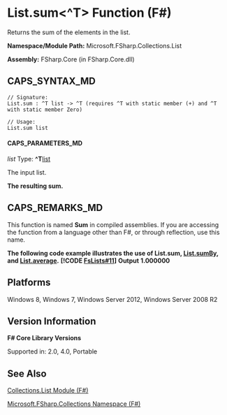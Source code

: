 # List.sum<^T> Function (F#)

Returns the sum of the elements in the list.

**Namespace/Module Path:** Microsoft.FSharp.Collections.List

**Assembly:** FSharp.Core (in FSharp.Core.dll)


## CAPS_SYNTAX_MD

```
// Signature:
List.sum : ^T list -> ^T (requires ^T with static member (+) and ^T with static member Zero)

// Usage:
List.sum list
```

#### CAPS_PARAMETERS_MD
*list*
Type: **^T**[list](http://msdn.microsoft.com/en-us/library/c627b668-477b-4409-91ed-06d7f1b3e4a7)


The input list.



**The resulting sum.**
## CAPS_REMARKS_MD
This function is named **Sum** in compiled assemblies. If you are accessing the function from a language other than F#, or through reflection, use this name.

**The following code example illustrates the use of List.sum, [List.sumBy](http://msdn.microsoft.com/en-us/library/b7623389-0fe1-4762-9c67-51079903ab7d), and [List.average](http://msdn.microsoft.com/en-us/library/2b9a627b-106d-4548-8c4c-ab5058b8f8e1).**
**[!CODE [FsLists#11](../CodeSnippet/VS_Snippets_Fsharp/fslists/FSharp/fs/program.fs#11)]**
**Output**
**1.000000**
## Platforms
Windows 8, Windows 7, Windows Server 2012, Windows Server 2008 R2


## Version Information
**F# Core Library Versions**

Supported in: 2.0, 4.0, Portable




## See Also
[Collections.List Module &#40;F&#35;&#41;](Collections.List+Module+%28F%23%29.md)

[Microsoft.FSharp.Collections Namespace &#40;F&#35;&#41;](Microsoft.FSharp.Collections+Namespace+%28F%23%29.md)

